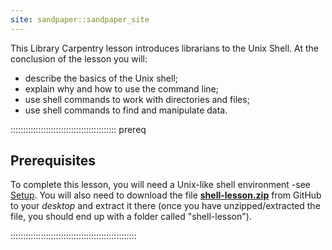 ```yaml
---
site: sandpaper::sandpaper_site
---
```


This Library Carpentry lesson introduces librarians to the Unix Shell. At the conclusion of the lesson you will: 

- describe the basics of the Unix shell;
- explain why and how to use the command line;
- use shell commands to work with directories and files;
- use shell commands to find and manipulate data.

::::::::::::::::::::::::::::::::::::::::::  prereq

## Prerequisites

To complete this lesson, you will need a Unix-like shell environment -see [Setup](learners/setup.md). You will also need to download the file **[shell-lesson.zip](episodes/data/shell-lesson.zip)** from GitHub to your *desktop* and extract it there (once you have unzipped/extracted the file, you should end up with a folder called "shell-lesson").

::::::::::::::::::::::::::::::::::::::::::::::::::
